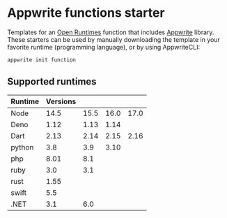 # Appwrite functions starter

Templates for an [Open Runtimes](https://github.com/open-runtimes/open-runtimes) function that includes [Appwrite](https://github.com/appwrite/appwrite) library. These starters can be used by manually downloading the template in your favorite runtime (programming language), or by using AppwriteCLI:

```bash
appwrite init function
```

## Supported runtimes

| Runtime | Versions |      |      |      |
| ------- | -------- | ---- | ---- | ---- |
| Node    | 14.5     | 15.5 | 16.0 | 17.0 |
| Deno    | 1.12     | 1.13 | 1.14 |      |
| Dart    | 2.13     | 2.14 | 2.15 | 2.16 |
| python  | 3.8      | 3.9  | 3.10 |      |
| php     | 8.01     | 8.1  |      |      |
| ruby    | 3.0      | 3.1  |      |      |
| rust    | 1.55     |      |      |      |
| swift   | 5.5      |      |      |      |
| .NET    | 3.1      | 6.0  |      |      |
